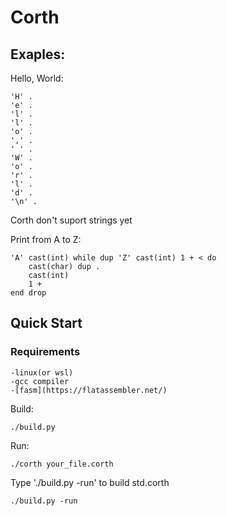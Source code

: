 # Corth
## Exaples:

Hello, World:
```corth
'H' .
'e' .
'l' .
'l' .
'o' .
',' .
' ' .
'W' .
'o' .
'r' .
'l' .
'd' .
'\n' .
```
Corth don't suport strings yet


Print from A to Z:
```corth
'A' cast(int) while dup 'Z' cast(int) 1 + < do
    cast(char) dup .
    cast(int)
    1 +
end drop
```

## Quick Start

### Requirements
    -linux(or wsl)
    -gcc compiler
    -[fasm](https://flatassembler.net/)

Build:
```console
./build.py
```

Run:
```console
./corth your_file.corth
```

Type './build.py -run' to build std.corth
```consonle
./build.py -run
```